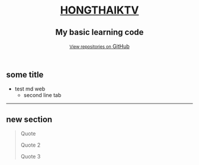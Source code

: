 <header>
  <div class="inner">
    <a href="https://hongthaiktv.github.io/">
      <h1>HONGTHAIKTV</h1>
    </a>
    <h2>My basic learning code</h2>
      <a href="https://github.com/hongthaiktv/" class="button"><small>View repositories on</small> GitHub</a>
  </div>
</header>

<script>
  document.head.innerHTML = `<meta http-equiv="content-type" content="text/html; charset=UTF-8">
    <meta charset="utf-8">
    <meta http-equiv="X-UA-Compatible" content="IE=edge">
    <meta name="viewport" content="width=device-width, initial-scale=1, maximum-scale=1">

    <title>HONGTHAIKTV WIKI PAGE</title>
    <link rel="stylesheet" type="text/css" href="css/style.css">`

    document.querySelector("div.markdown-body").querySelector("h1").remove();
</script>

## some title
- test md web
  - second line tab

____________________

## new section

> Quote
>
> Quote 2
>
> Quote 3

